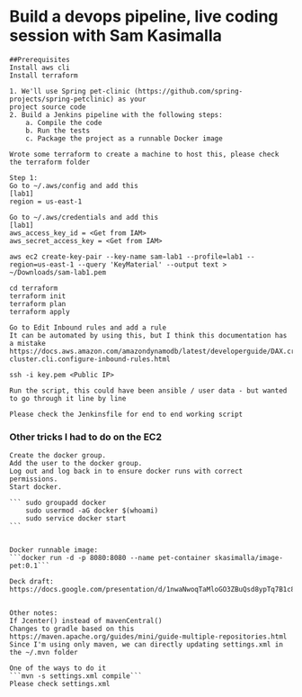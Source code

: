 # Build a devops pipeline, live coding session with Sam Kasimalla

    ##Prerequisites
    Install aws cli
    Install terraform

    1. We'll use Spring pet-clinic (https://github.com/spring-projects/spring-petclinic) as your
    project source code
    2. Build a Jenkins pipeline with the following steps:
        a. Compile the code
        b. Run the tests
        c. Package the project as a runnable Docker image

    Wrote some terraform to create a machine to host this, please check the terraform folder

    Step 1: 
    Go to ~/.aws/config and add this 
    [lab1]
    region = us-east-1

    Go to ~/.aws/credentials and add this 
    [lab1]
    aws_access_key_id = <Get from IAM>
    aws_secret_access_key = <Get from IAM>

    aws ec2 create-key-pair --key-name sam-lab1 --profile=lab1 --region=us-east-1 --query 'KeyMaterial' --output text > ~/Downloads/sam-lab1.pem

    cd terraform
    terraform init
    terraform plan
    terraform apply

    Go to Edit Inbound rules and add a rule
    It can be automated by using this, but I think this documentation has a mistake
    https://docs.aws.amazon.com/amazondynamodb/latest/developerguide/DAX.create-cluster.cli.configure-inbound-rules.html

    ssh -i key.pem <Public IP>

    Run the script, this could have been ansible / user data - but wanted to go through it line by line

    Please check the Jenkinsfile for end to end working script

### Other tricks I had to do on the EC2
    Create the docker group.
    Add the user to the docker group.
    Log out and log back in to ensure docker runs with correct permissions.
    Start docker.

    ``` sudo groupadd docker 
        sudo usermod -aG docker $(whoami)
        sudo service docker start
    ```


    Docker runnable image:
    ```docker run -d -p 8080:8080 --name pet-container skasimalla/image-pet:0.1```

    Deck draft: 
    https://docs.google.com/presentation/d/1nwaNwoqTaMloGO3ZBuQsd8ypTq7B1c8nTuFEGTWONew/edit#slide=id.g5d5952b667_0_0
    

    Other notes: 
    If Jcenter() instead of mavenCentral()
    Changes to gradle based on this
    https://maven.apache.org/guides/mini/guide-multiple-repositories.html
    Since I'm using only maven, we can directly updating settings.xml in the ~/.mvn folder

    One of the ways to do it
    ```mvn -s settings.xml compile```
    Please check settings.xml

